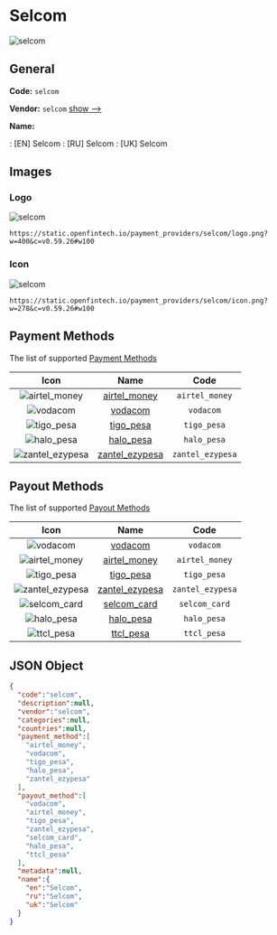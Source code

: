 
# Selcom 
![selcom](https://static.openfintech.io/payment_providers/selcom/logo.png?w=400&c=v0.59.26#w100)  

## General 
 
**Code:** `selcom` 
 
**Vendor:** `selcom` [show -->](/vendors/selcom/) 
 
**Name:** 
 
:	[EN] Selcom 
:	[RU] Selcom 
:	[UK] Selcom 
 

## Images 

### Logo 
 
![selcom](https://static.openfintech.io/payment_providers/selcom/logo.png?w=400&c=v0.59.26#w100)  

```
https://static.openfintech.io/payment_providers/selcom/logo.png?w=400&c=v0.59.26#w100
```  

### Icon 
 
![selcom](https://static.openfintech.io/payment_providers/selcom/icon.png?w=278&c=v0.59.26#w100)  

```
https://static.openfintech.io/payment_providers/selcom/icon.png?w=278&c=v0.59.26#w100
```  

## Payment Methods 
 
The list of supported [Payment Methods](/payment-methods/) 

|Icon|Name|Code| 
|:---:|:---:|:---:| 
|![airtel_money](https://static.openfintech.io/payment_methods/airtel_money/icon.svg?w=278&c=v0.59.26#w100) |[airtel_money](/payment-methods/airtel_money/)|`airtel_money`| 
|![vodacom](https://static.openfintech.io/payment_methods/vodacom/icon.svg?w=278&c=v0.59.26#w100) |[vodacom](/payment-methods/vodacom/)|`vodacom`| 
|![tigo_pesa](https://static.openfintech.io/payment_methods/tigo_pesa/icon.svg?w=278&c=v0.59.26#w100) |[tigo_pesa](/payment-methods/tigo_pesa/)|`tigo_pesa`| 
|![halo_pesa](https://static.openfintech.io/payment_methods/halo_pesa/icon.svg?w=278&c=v0.59.26#w100) |[halo_pesa](/payment-methods/halo_pesa/)|`halo_pesa`| 
|![zantel_ezypesa](https://static.openfintech.io/payment_methods/zantel_ezypesa/icon.svg?w=278&c=v0.59.26#w100) |[zantel_ezypesa](/payment-methods/zantel_ezypesa/)|`zantel_ezypesa`| 
 

## Payout Methods 
 
The list of supported [Payout Methods](/payout-methods/) 

|Icon|Name|Code| 
|:---:|:---:|:---:| 
|![vodacom](https://static.openfintech.io/payout_methods/vodacom/icon.svg?w=278&c=v0.59.26#w40) |[vodacom](payout-methodsvodacom/)|`vodacom`| 
|![airtel_money](https://static.openfintech.io/payout_methods/airtel_money/icon.svg?w=278&c=v0.59.26#w40) |[airtel_money](payout-methodsairtel_money/)|`airtel_money`| 
|![tigo_pesa](https://static.openfintech.io/payout_methods/tigo_pesa/icon.svg?w=278&c=v0.59.26#w40) |[tigo_pesa](payout-methodstigo_pesa/)|`tigo_pesa`| 
|![zantel_ezypesa](https://static.openfintech.io/payout_methods/zantel_ezypesa/icon.svg?w=278&c=v0.59.26#w40) |[zantel_ezypesa](payout-methodszantel_ezypesa/)|`zantel_ezypesa`| 
|![selcom_card](https://static.openfintech.io/payout_methods/selcom_card/icon.svg?w=278&c=v0.59.26#w40) |[selcom_card](payout-methodsselcom_card/)|`selcom_card`| 
|![halo_pesa](https://static.openfintech.io/payout_methods/halo_pesa/icon.svg?w=278&c=v0.59.26#w40) |[halo_pesa](payout-methodshalo_pesa/)|`halo_pesa`| 
|![ttcl_pesa](https://static.openfintech.io/payout_methods/ttcl_pesa/icon.svg?w=278&c=v0.59.26#w40) |[ttcl_pesa](payout-methodsttcl_pesa/)|`ttcl_pesa`| 
 

## JSON Object 

```json
{
  "code":"selcom",
  "description":null,
  "vendor":"selcom",
  "categories":null,
  "countries":null,
  "payment_method":[
    "airtel_money",
    "vodacom",
    "tigo_pesa",
    "halo_pesa",
    "zantel_ezypesa"
  ],
  "payout_method":[
    "vodacom",
    "airtel_money",
    "tigo_pesa",
    "zantel_ezypesa",
    "selcom_card",
    "halo_pesa",
    "ttcl_pesa"
  ],
  "metadata":null,
  "name":{
    "en":"Selcom",
    "ru":"Selcom",
    "uk":"Selcom"
  }
}
```  
